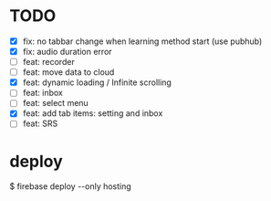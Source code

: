 # TODO

* [X] fix: no tabbar change when learning method start (use pubhub)
* [X] fix: audio duration error
* [ ] feat: recorder
* [ ] feat: move data to cloud
* [X] feat: dynamic loading / Infinite scrolling
* [ ] feat: inbox
* [ ] feat: select menu
* [X] feat: add tab items: setting  and inbox
* [ ] feat: SRS

# deploy

$ firebase deploy --only hosting
